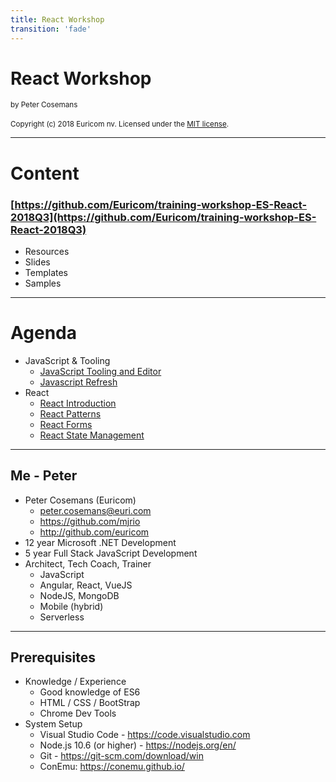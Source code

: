 ```yaml
---
title: React Workshop
transition: 'fade'
---
```


<style type="text/css">
.reveal h1 {
    font-size: 3.0em;
}
.reveal h2 {
    font-size: 2.00em;
}
.reveal h3 {
    font-size: 1.00em;
}
.reveal p {
    font-size: 70%;
}
.reveal li {
    font-size: 100%;
}
.reveal li > ul > li {
    font-size: 70%;
}
.reveal blockquote {
    font-size: 80%;
}
</style>

# React Workshop

<small>by Peter Cosemans</small>
<br>
<br>
<small>
Copyright (c) 2018 Euricom nv. Licensed under the [MIT license](https://opensource.org/licenses/MIT).
</small>

---

# Content

### [https://github.com/Euricom/training-workshop-ES-React-2018Q3](https://github.com/Euricom/training-workshop-ES-React-2018Q3)

- Resources
- Slides
- Templates
- Samples

---

# Agenda

- JavaScript & Tooling
    - [JavaScript Tooling and Editor](./javaScript-tooling-and-editor.md)
    - [Javascript Refresh](./javascript-refresh.md)
- React
    - [React Introduction](./react-introduction.md)
    - [React Patterns](./react-patterns.md)
    - [React Forms](./react-forms.md)
    - [React State Management](./react-state-management.md)

---

## Me - Peter

- Peter Cosemans (Euricom)
  - peter.cosemans@euri.com
  - https://github.com/mjrio
  - http://github.com/euricom
- 12 year Microsoft .NET Development
- 5 year Full Stack JavaScript Development
- Architect, Tech Coach, Trainer
  - JavaScript
  - Angular, React, VueJS
  - NodeJS, MongoDB
  - Mobile (hybrid)
  - Serverless

---

## Prerequisites

- Knowledge / Experience
  - Good knowledge of ES6
  - HTML / CSS / BootStrap
  - Chrome Dev Tools
- System Setup
  - Visual Studio Code - https://code.visualstudio.com
  - Node.js 10.6 (or higher) - https://nodejs.org/en/
  - Git - https://git-scm.com/download/win
  - ConEmu: https://conemu.github.io/
